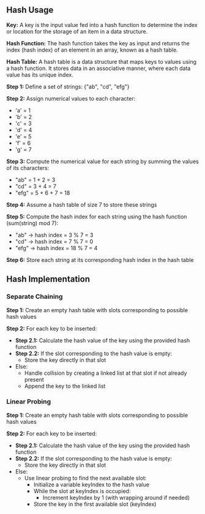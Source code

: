 ## Hash Usage

**Key:** 
A key is the input value fed into a hash function to determine the index or location for the storage of an item in a data structure.

**Hash Function:** 
The hash function takes the key as input and returns the index (hash index) of an element in an array, known as a hash table.

**Hash Table:** 
A hash table is a data structure that maps keys to values using a hash function. It stores data in an associative manner, where each data value has its unique index.

**Step 1:** Define a set of strings: {"ab", "cd", "efg"}

**Step 2:** Assign numerical values to each character:
- 'a' = 1
- 'b' = 2
- 'c' = 3
- 'd' = 4
- 'e' = 5
- 'f' = 6
- 'g' = 7

**Step 3:** Compute the numerical value for each string by summing the values of its characters:
- "ab" = 1 + 2 = 3
- "cd" = 3 + 4 = 7
- "efg" = 5 + 6 + 7 = 18

**Step 4:** Assume a hash table of size 7 to store these strings

**Step 5:** Compute the hash index for each string using the hash function (sum(string) mod 7):
- "ab" -> hash index = 3 % 7 = 3
- "cd" -> hash index = 7 % 7 = 0
- "efg" -> hash index = 18 % 7 = 4

**Step 6:** Store each string at its corresponding hash index in the hash table

## Hash Implementation

### Separate Chaining

**Step 1:** Create an empty hash table with slots corresponding to possible hash values

**Step 2:** For each key to be inserted:
- **Step 2.1:** Calculate the hash value of the key using the provided hash function
- **Step 2.2:** If the slot corresponding to the hash value is empty:
  - Store the key directly in that slot
- Else:
  - Handle collision by creating a linked list at that slot if not already present
  - Append the key to the linked list

### Linear Probing

**Step 1:** Create an empty hash table with slots corresponding to possible hash values

**Step 2:** For each key to be inserted:
- **Step 2.1:** Calculate the hash value of the key using the provided hash function
- **Step 2.2:** If the slot corresponding to the hash value is empty:
  - Store the key directly in that slot
- Else:
  - Use linear probing to find the next available slot:
    - Initialize a variable keyIndex to the hash value
    - While the slot at keyIndex is occupied:
      - Increment keyIndex by 1 (with wrapping around if needed)
    - Store the key in the first available slot (keyIndex)

